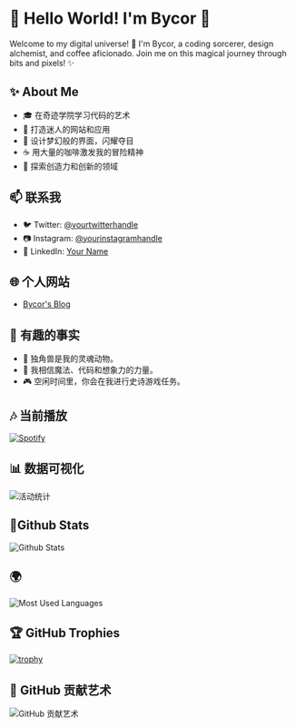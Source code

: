 # 👋 Hello World! I'm Bycor 🚀

Welcome to my digital universe! 🌌 I'm Bycor, a coding sorcerer, design alchemist, and coffee aficionado. Join me on this magical journey through bits and pixels! ✨

## ✨ About Me

- 🎓 在奇迹学院学习代码的艺术
- 🚀 打造迷人的网站和应用
- 🎨 设计梦幻般的界面，闪耀夺目
- ☕ 用大量的咖啡激发我的冒险精神
- 🌈 探索创造力和创新的领域

## 📫 联系我

- 🐦 Twitter: [@yourtwitterhandle](https://twitter.com/yourtwitterhandle)
- 📷 Instagram: [@yourinstagramhandle](https://instagram.com/yourinstagramhandle)
- 💼 LinkedIn: [Your Name](https://linkedin.com/in/yourname)

## 🌐 个人网站

- [Bycor's Blog](https://bycor.xy)

## 🎉 有趣的事实

- 🦄 独角兽是我的灵魂动物。
- 🚀 我相信魔法、代码和想象力的力量。
- 🎮 空闲时间里，你会在我进行史诗游戏任务。

## 🎶 当前播放

[![Spotify](https://novatorem.vercel.app/api/spotify)](https://open.spotify.com/user/Baiwanf)

## 📊 数据可视化

![活动统计](https://github.com/Bycorer/activity-chart/blob/main/chart.png)

##  🌟Github Stats
![Github Stats](https://github-readme-stats.vercel.app/api?username=Bycorer&show_icons=true&theme=dark&count_private=true)

## 🌍
![Most Used Languages](https://github-readme-stats.vercel.app/api/top-langs/?username=Bycorer&theme=dark&layout=compact)

## 🏆 GitHub Trophies

[![trophy](https://github-profile-trophy.vercel.app/?username=Bycorer&theme=onedark)](https://github.com/ryo-ma/github-profile-trophy)

## 🎨 GitHub 贡献艺术

![GitHub 贡献艺术](https://ghchart.rshah.org/Bycorer)



